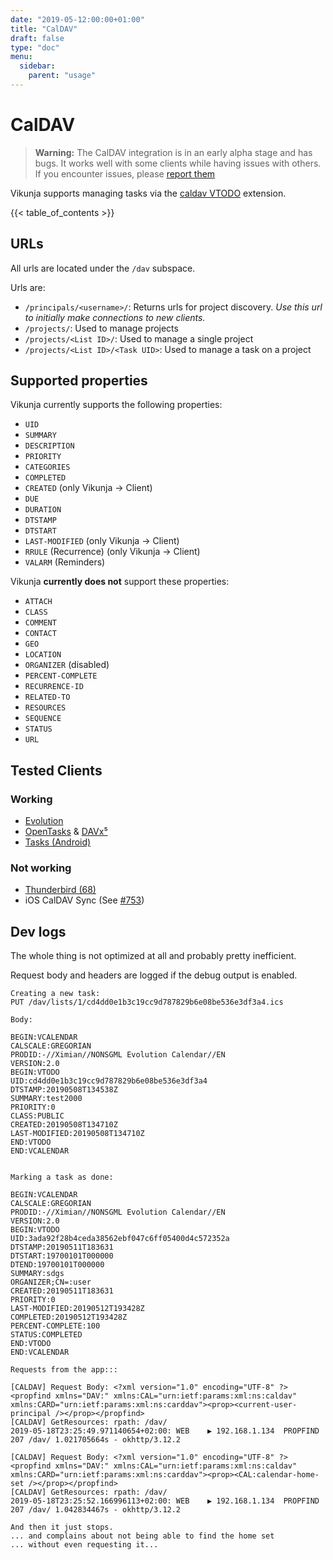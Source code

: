 ```yaml
---
date: "2019-05-12:00:00+01:00"
title: "CalDAV"
draft: false
type: "doc"
menu:
  sidebar:
    parent: "usage"
---
```


# CalDAV

> **Warning:** The CalDAV integration is in an early alpha stage and has bugs.
> It works well with some clients while having issues with others.
> If you encounter issues, please [report them](https://code.vikunja.io/api/issues/new?body=[caldav])

Vikunja supports managing tasks via the [caldav VTODO](https://tools.ietf.org/html/rfc5545#section-3.6.2) extension.

{{< table_of_contents >}}

## URLs

All urls are located under the `/dav` subspace.

Urls are:

* `/principals/<username>/`: Returns urls for project discovery. *Use this url to initially make connections to new clients.*
* `/projects/`: Used to manage projects
* `/projects/<List ID>/`: Used to manage a single project
* `/projects/<List ID>/<Task UID>`: Used to manage a task on a project

## Supported properties

Vikunja currently supports the following properties:

* `UID`
* `SUMMARY`
* `DESCRIPTION`
* `PRIORITY`
* `CATEGORIES`
* `COMPLETED`
* `CREATED` (only Vikunja → Client)
* `DUE`
* `DURATION`
* `DTSTAMP`
* `DTSTART`
* `LAST-MODIFIED` (only Vikunja → Client)
* `RRULE` (Recurrence) (only Vikunja → Client)
* `VALARM` (Reminders)

Vikunja **currently does not** support these properties:

* `ATTACH`
* `CLASS`
* `COMMENT`
* `CONTACT`
* `GEO`
* `LOCATION`
* `ORGANIZER` (disabled)
* `PERCENT-COMPLETE`
* `RECURRENCE-ID`
* `RELATED-TO`
* `RESOURCES`
* `SEQUENCE`
* `STATUS`
* `URL`

## Tested Clients

### Working

* [Evolution](https://wiki.gnome.org/Apps/Evolution/)
* [OpenTasks](https://opentasks.app/) & [DAVx⁵](https://www.davx5.com/)
* [Tasks (Android)](https://tasks.org/)

### Not working

* [Thunderbird (68)](https://www.thunderbird.net/)
* iOS CalDAV Sync (See [#753](https://kolaente.dev/vikunja/api/issues/753))

## Dev logs

The whole thing is not optimized at all and probably pretty inefficient.

Request body and headers are logged if the debug output is enabled.

```
Creating a new task:
PUT /dav/lists/1/cd4dd0e1b3c19cc9d787829b6e08be536e3df3a4.ics

Body:

BEGIN:VCALENDAR
CALSCALE:GREGORIAN
PRODID:-//Ximian//NONSGML Evolution Calendar//EN
VERSION:2.0
BEGIN:VTODO
UID:cd4dd0e1b3c19cc9d787829b6e08be536e3df3a4
DTSTAMP:20190508T134538Z
SUMMARY:test2000
PRIORITY:0
CLASS:PUBLIC
CREATED:20190508T134710Z
LAST-MODIFIED:20190508T134710Z
END:VTODO
END:VCALENDAR


Marking a task as done:

BEGIN:VCALENDAR
CALSCALE:GREGORIAN
PRODID:-//Ximian//NONSGML Evolution Calendar//EN
VERSION:2.0
BEGIN:VTODO
UID:3ada92f28b4ceda38562ebf047c6ff05400d4c572352a
DTSTAMP:20190511T183631
DTSTART:19700101T000000
DTEND:19700101T000000
SUMMARY:sdgs
ORGANIZER;CN=:user
CREATED:20190511T183631
PRIORITY:0
LAST-MODIFIED:20190512T193428Z
COMPLETED:20190512T193428Z
PERCENT-COMPLETE:100
STATUS:COMPLETED
END:VTODO
END:VCALENDAR

Requests from the app:::

[CALDAV] Request Body: <?xml version="1.0" encoding="UTF-8" ?><propfind xmlns="DAV:" xmlns:CAL="urn:ietf:params:xml:ns:caldav" xmlns:CARD="urn:ietf:params:xml:ns:carddav"><prop><current-user-principal /></prop></propfind>
[CALDAV] GetResources: rpath: /dav/
2019-05-18T23:25:49.971140654+02:00: WEB 	▶ 192.168.1.134  PROPFIND 207 /dav/ 1.021705664s - okhttp/3.12.2

[CALDAV] Request Body: <?xml version="1.0" encoding="UTF-8" ?><propfind xmlns="DAV:" xmlns:CAL="urn:ietf:params:xml:ns:caldav" xmlns:CARD="urn:ietf:params:xml:ns:carddav"><prop><CAL:calendar-home-set /></prop></propfind>
[CALDAV] GetResources: rpath: /dav/
2019-05-18T23:25:52.166996113+02:00: WEB 	▶ 192.168.1.134  PROPFIND 207 /dav/ 1.042834467s - okhttp/3.12.2

And then it just stops.
... and complains about not being able to find the home set
... without even requesting it...
```